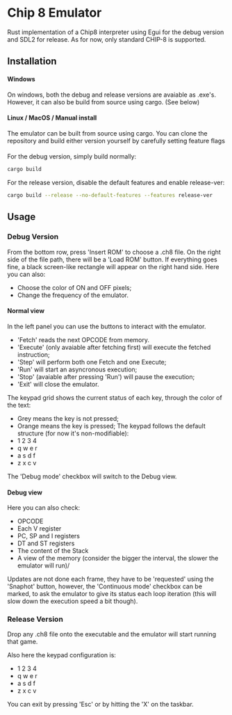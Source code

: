 
# Chip 8 Emulator

Rust implementation of a Chip8 interpreter using Egui for the debug version and SDL2 for release. As for now, only standard CHIP-8 is supported.


## Installation
#### Windows
On windows, both the debug and release versions are avaiable as .exe's.
However, it can also be build from source using cargo. (See below)

#### Linux / MacOS / Manual install
The emulator can be built from source using cargo. You can clone the repository and build either version yourself by carefully setting feature flags
####
For the debug version, simply build normally:
```bash
cargo build
```
For the release version, disable the default features and enable release-ver:
```bash
cargo build --release --no-default-features --features release-ver
```
    
## Usage
### Debug Version
From the bottom row, press 'Insert ROM' to choose a .ch8 file.
On the right side of the file path, there will be a 'Load ROM' button. If everything goes fine, a black screen-like rectangle will appear on the right hand side.
Here you can also:
- Choose the color of ON and OFF pixels;
- Change the frequency of the emulator.
#### Normal view
In the left panel you can use the buttons to interact with the emulator.
- 'Fetch' reads the next OPCODE from memory.
- 'Execute' (only avaiable after fetching first) will execute the fetched instruction;
- 'Step' will perform both one Fetch and one Execute;
- 'Run' will start an asyncronous execution;
- 'Stop' (avaiable after pressing 'Run') will pause the execution;
- 'Exit' will close the emulator.

The keypad grid shows the current status of each key, through the color of the text:
- Grey means the key is not pressed;
- Orange means the key is pressed;
The keypad follows the default structure (for now it's non-modifiable):
-  1 2 3 4
-  q w e r
-  a s d f
-  z x c v

The 'Debug mode' checkbox will switch to the Debug view.
#### Debug view
Here you can also check:
- OPCODE
- Each V register
- PC, SP and I registers
- DT and ST registers
- The content of the Stack
- A view of the memory (consider the bigger the interval, the slower the emulator will run)/

Updates are not done each frame, they have to be 'requested' using the 'Snaphot' button, however, the 'Continuous mode' checkbox can be marked, to ask the emulator to give its status each loop iteration (this will slow down the execution speed a bit though).

### Release Version
Drop any .ch8 file onto the executable and the emulator will start running that game.

Also here the keypad configuration is:
-  1 2 3 4
-  q w e r
-  a s d f
-  z x c v

You can exit by pressing 'Esc' or by hitting the 'X' on the taskbar.
